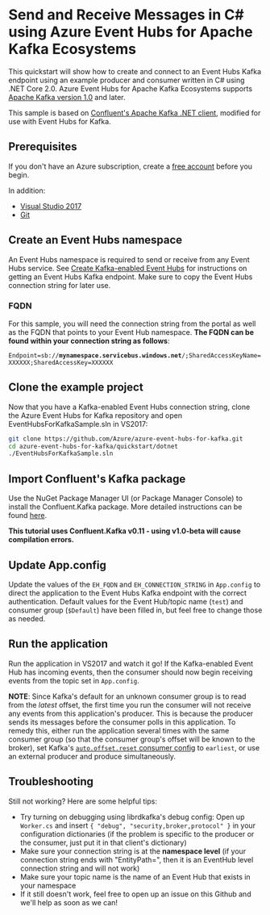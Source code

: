 # Send and Receive Messages in C# using Azure Event Hubs for Apache Kafka Ecosystems

This quickstart will show how to create and connect to an Event Hubs Kafka endpoint using an example producer and consumer written in C# using .NET Core 2.0. Azure Event Hubs for Apache Kafka Ecosystems supports [Apache Kafka version 1.0](https://kafka.apache.org/10/documentation.html) and later.

This sample is based on [Confluent's Apache Kafka .NET client](https://github.com/confluentinc/confluent-kafka-dotnet), modified for use with Event Hubs for Kafka.

## Prerequisites

If you don't have an Azure subscription, create a [free account](https://azure.microsoft.com/free/?ref=microsoft.com&utm_source=microsoft.com&utm_medium=docs&utm_campaign=visualstudio) before you begin.

In addition:

* [Visual Studio 2017](https://visualstudio.microsoft.com/downloads/)
* [Git](https://www.git-scm.com/downloads)

## Create an Event Hubs namespace

An Event Hubs namespace is required to send or receive from any Event Hubs service. See [Create Kafka-enabled Event Hubs](https://docs.microsoft.com/azure/event-hubs/event-hubs-create-kafka-enabled) for instructions on getting an Event Hubs Kafka endpoint. Make sure to copy the Event Hubs connection string for later use.

### FQDN

For this sample, you will need the connection string from the portal as well as the FQDN that points to your Event Hub namespace. **The FQDN can be found within your connection string as follows**:

`Endpoint=sb://`**`mynamespace.servicebus.windows.net`**`/;SharedAccessKeyName=XXXXXX;SharedAccessKey=XXXXXX`

## Clone the example project

Now that you have a Kafka-enabled Event Hubs connection string, clone the Azure Event Hubs for Kafka repository and open EventHubsForKafkaSample.sln in VS2017:

```bash
git clone https://github.com/Azure/azure-event-hubs-for-kafka.git
cd azure-event-hubs-for-kafka/quickstart/dotnet
./EventHubsForKafkaSample.sln
```

## Import Confluent's Kafka package

Use the NuGet Package Manager UI (or Package Manager Console) to install the Confluent.Kafka package. More detailed instructions can be found [here](https://github.com/confluentinc/confluent-kafka-dotnet#referencing). 

**This tutorial uses Confluent.Kafka v0.11 - using v1.0-beta will cause compilation errors.**

## Update App.config

Update the values of the `EH_FQDN` and `EH_CONNECTION_STRING` in `App.config` to direct the application to the Event Hubs Kafka endpoint with the correct authentication. Default values for the Event Hub/topic name (`test`) and consumer group (`$Default`) have been filled in, but feel free to change those as needed.

## Run the application

Run the application in VS2017 and watch it go! If the Kafka-enabled Event Hub has incoming events, then the consumer should now begin receiving events from the topic set in `App.config`. 

**NOTE**: Since Kafka's default for an unknown consumer group is to read from the *latest* offset, the first time you run the consumer will not receive any events from this application's producer. This is because the producer sends its messages before the consumer polls in this application. To remedy this, either run the application several times with the same consumer group (so that the consumer group's offset will be known to the broker), set Kafka's [`auto.offset.reset` consumer config](https://kafka.apache.org/documentation/#newconsumerconfigs) to `earliest`, or use an external producer and produce simultaneously.

## Troubleshooting

Still not working? Here are some helpful tips:

* Try turning on debugging using librdkafka's debug config: Open up `Worker.cs` and insert `{ "debug", "security,broker,protocol" }` in your configuration dictionaries (if the problem is specific to the producer or the consumer, just put it in that client's dictionary)
* Make sure your connection string is at the **namespace level** (if your connection string ends with "EntityPath=<SomeEventHubName>", then it is an EventHub level connection string and will not work)
* Make sure your topic name is the name of an Event Hub that exists in your namespace
* If it still doesn't work, feel free to open up an issue on this Github and we'll help as soon as we can!
